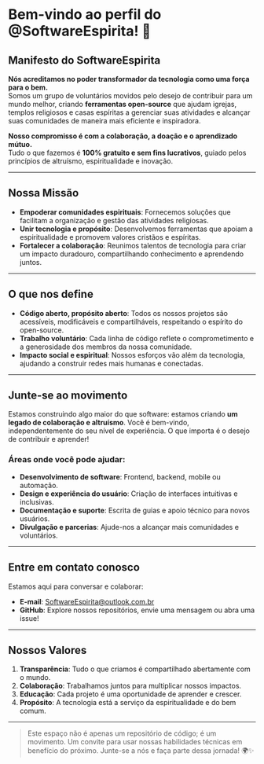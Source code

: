 # Bem-vindo ao perfil do @SoftwareEspirita! 🌟

## Manifesto do SoftwareEspirita

**Nós acreditamos no poder transformador da tecnologia como uma força para o bem.**  
Somos um grupo de voluntários movidos pelo desejo de contribuir para um mundo melhor, criando **ferramentas open-source** que ajudam igrejas, templos religiosos e casas espíritas a gerenciar suas atividades e alcançar suas comunidades de maneira mais eficiente e inspiradora.  

**Nosso compromisso é com a colaboração, a doação e o aprendizado mútuo.**  
Tudo o que fazemos é **100% gratuito e sem fins lucrativos**, guiado pelos princípios de altruísmo, espiritualidade e inovação.  

---

## Nossa Missão
- **Empoderar comunidades espirituais**: Fornecemos soluções que facilitam a organização e gestão das atividades religiosas.  
- **Unir tecnologia e propósito**: Desenvolvemos ferramentas que apoiam a espiritualidade e promovem valores cristãos e espíritas.  
- **Fortalecer a colaboração**: Reunimos talentos de tecnologia para criar um impacto duradouro, compartilhando conhecimento e aprendendo juntos.  

---

## O que nos define
- **Código aberto, propósito aberto**: Todos os nossos projetos são acessíveis, modificáveis e compartilháveis, respeitando o espírito do open-source.  
- **Trabalho voluntário**: Cada linha de código reflete o comprometimento e a generosidade dos membros da nossa comunidade.  
- **Impacto social e espiritual**: Nossos esforços vão além da tecnologia, ajudando a construir redes mais humanas e conectadas.  

---

## Junte-se ao movimento
Estamos construindo algo maior do que software: estamos criando **um legado de colaboração e altruísmo**. Você é bem-vindo, independentemente do seu nível de experiência. O que importa é o desejo de contribuir e aprender!  

### Áreas onde você pode ajudar:
- **Desenvolvimento de software**: Frontend, backend, mobile ou automação.  
- **Design e experiência do usuário**: Criação de interfaces intuitivas e inclusivas.  
- **Documentação e suporte**: Escrita de guias e apoio técnico para novos usuários.  
- **Divulgação e parcerias**: Ajude-nos a alcançar mais comunidades e voluntários.  

---

## Entre em contato conosco
Estamos aqui para conversar e colaborar:  
- **E-mail**: [SoftwareEspirita@outlook.com.br](mailto:SoftwareEspirita@outlook.com.br)  
- **GitHub**: Explore nossos repositórios, envie uma mensagem ou abra uma issue!  

---

## Nossos Valores
1. **Transparência**: Tudo o que criamos é compartilhado abertamente com o mundo.  
2. **Colaboração**: Trabalhamos juntos para multiplicar nossos impactos.  
3. **Educação**: Cada projeto é uma oportunidade de aprender e crescer.  
4. **Propósito**: A tecnologia está a serviço da espiritualidade e do bem comum.  

---

> Este espaço não é apenas um repositório de código; é um movimento. Um convite para usar nossas habilidades técnicas em benefício do próximo. Junte-se a nós e faça parte dessa jornada! 🌍✨


<!---
SoftwareEspirita/SoftwareEspirita is a ✨ special ✨ repository because its `README.md` (this file) appears on your GitHub profile.
You can click the Preview link to take a look at your changes.
--->

